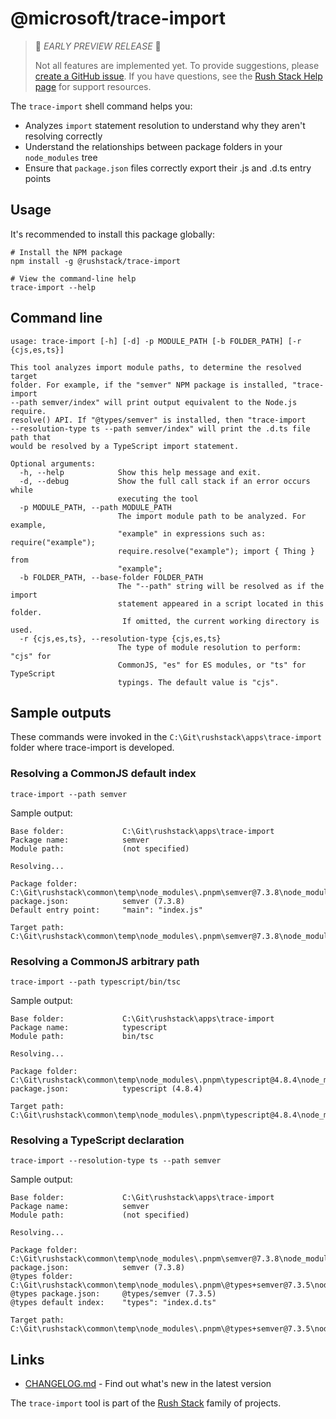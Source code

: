 # @microsoft/trace-import

> 🚨 *EARLY PREVIEW RELEASE* 🚨
>
> Not all features are implemented yet.  To provide suggestions, please
> [create a GitHub issue](https://github.com/microsoft/rushstack/issues/new/choose).
> If you have questions, see the [Rush Stack Help page](https://rushstack.io/pages/help/support/)
> for support resources.

The `trace-import` shell command helps you:

- Analyzes `import` statement resolution to understand why they aren't resolving correctly
- Understand the relationships between package folders in your `node_modules` tree
- Ensure that `package.json` files correctly export their .js and .d.ts entry points

## Usage

It's recommended to install this package globally:

```
# Install the NPM package
npm install -g @rushstack/trace-import

# View the command-line help
trace-import --help
```

## Command line

```
usage: trace-import [-h] [-d] -p MODULE_PATH [-b FOLDER_PATH] [-r {cjs,es,ts}]

This tool analyzes import module paths, to determine the resolved target
folder. For example, if the "semver" NPM package is installed, "trace-import
--path semver/index" will print output equivalent to the Node.js require.
resolve() API. If "@types/semver" is installed, then "trace-import
--resolution-type ts --path semver/index" will print the .d.ts file path that
would be resolved by a TypeScript import statement.

Optional arguments:
  -h, --help            Show this help message and exit.
  -d, --debug           Show the full call stack if an error occurs while
                        executing the tool
  -p MODULE_PATH, --path MODULE_PATH
                        The import module path to be analyzed. For example,
                        "example" in expressions such as: require("example");
                        require.resolve("example"); import { Thing } from
                        "example";
  -b FOLDER_PATH, --base-folder FOLDER_PATH
                        The "--path" string will be resolved as if the import
                        statement appeared in a script located in this folder.
                         If omitted, the current working directory is used.
  -r {cjs,es,ts}, --resolution-type {cjs,es,ts}
                        The type of module resolution to perform: "cjs" for
                        CommonJS, "es" for ES modules, or "ts" for TypeScript
                        typings. The default value is "cjs".
```

## Sample outputs

These commands were invoked in the `C:\Git\rushstack\apps\trace-import` folder
where trace-import is developed.

### Resolving a CommonJS default index
```
trace-import --path semver
```

Sample output:
```
Base folder:             C:\Git\rushstack\apps\trace-import
Package name:            semver
Module path:             (not specified)

Resolving...

Package folder:          C:\Git\rushstack\common\temp\node_modules\.pnpm\semver@7.3.8\node_modules\semver
package.json:            semver (7.3.8)
Default entry point:     "main": "index.js"

Target path:             C:\Git\rushstack\common\temp\node_modules\.pnpm\semver@7.3.8\node_modules\semver\index.js
```

### Resolving a CommonJS arbitrary path
```
trace-import --path typescript/bin/tsc
```

Sample output:
```
Base folder:             C:\Git\rushstack\apps\trace-import
Package name:            typescript
Module path:             bin/tsc

Resolving...

Package folder:          C:\Git\rushstack\common\temp\node_modules\.pnpm\typescript@4.8.4\node_modules\typescript
package.json:            typescript (4.8.4)

Target path:             C:\Git\rushstack\common\temp\node_modules\.pnpm\typescript@4.8.4\node_modules\typescript\bin\tsc
```

### Resolving a TypeScript declaration
```
trace-import --resolution-type ts --path semver
```

Sample output:
```
Base folder:             C:\Git\rushstack\apps\trace-import
Package name:            semver
Module path:             (not specified)

Resolving...

Package folder:          C:\Git\rushstack\common\temp\node_modules\.pnpm\semver@7.3.8\node_modules\semver
package.json:            semver (7.3.8)
@types folder:           C:\Git\rushstack\common\temp\node_modules\.pnpm\@types+semver@7.3.5\node_modules\@types\semver
@types package.json:     @types/semver (7.3.5)
@types default index:    "types": "index.d.ts"

Target path:             C:\Git\rushstack\common\temp\node_modules\.pnpm\@types+semver@7.3.5\node_modules\@types\semver\index.d.ts
```

## Links

- [CHANGELOG.md](
  https://github.com/microsoft/rushstack/blob/main/apps/trace-import/CHANGELOG.md) - Find
  out what's new in the latest version

The `trace-import` tool is part of the [Rush Stack](https://rushstack.io/) family of projects.
